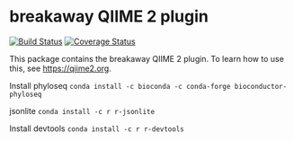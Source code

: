 # breakaway QIIME 2 plugin

[![Build Status](https://travis-ci.org/qiime2/q2-breakaway.svg?branch=master)](https://travis-ci.org/qiime2/q2-breakaway)
[![Coverage Status](https://coveralls.io/repos/github/qiime2/q2-breakaway/badge.svg?branch=master)](https://coveralls.io/github/qiime2/q2-breakaway?branch=master)

This package contains the breakaway QIIME 2 plugin. To learn how to use this, see https://qiime2.org.

Install phyloseq 
```conda install -c bioconda -c conda-forge bioconductor-phyloseq```

jsonlite
```conda install -c r r-jsonlite```

Install devtools
```conda install -c r r-devtools``` 
